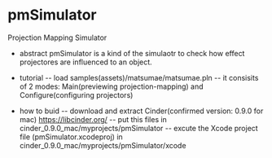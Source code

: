 # pmSimulator

Projection Mapping Simulator

- abstract
pmSimulator is a kind of the simulaotr to check how effect projectores are influenced to an object.

- tutorial
-- load samples(assets)/matsumae/matsumae.pln
-- it consisits of 2 modes: Main(previewing projection-mapping) and Configure(configuring projectors)

- how to buid 
-- download and extract Cinder(confirmed version: 0.9.0 for mac) https://libcinder.org/
-- put this files in cinder_0.9.0_mac/myprojects/pmSimulator
-- excute the Xcode project file (pmSimulator.xcodeproj) in cinder_0.9.0_mac/myprojects/pmSimulator/xcode
